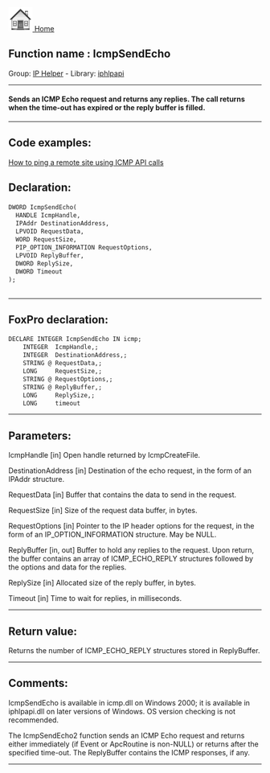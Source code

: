 [<img src="../../images/home.png"> Home ](https://github.com/VFPX/Win32API)  

## Function name : IcmpSendEcho
Group: [IP Helper](../../functions_group.md#IP_Helper)  -  Library: [iphlpapi](../../libraries.md#iphlpapi)  
***  


#### Sends an ICMP Echo request and returns any replies. The call returns when the time-out has expired or the reply buffer is filled.
***  


## Code examples:
[How to ping a remote site using ICMP API calls](../../samples/sample_486.md)  

## Declaration:
```foxpro  
DWORD IcmpSendEcho(
  HANDLE IcmpHandle,
  IPAddr DestinationAddress,
  LPVOID RequestData,
  WORD RequestSize,
  PIP_OPTION_INFORMATION RequestOptions,
  LPVOID ReplyBuffer,
  DWORD ReplySize,
  DWORD Timeout
);
  
```  
***  


## FoxPro declaration:
```foxpro  
DECLARE INTEGER IcmpSendEcho IN icmp;
	INTEGER  IcmpHandle,;
	INTEGER  DestinationAddress,;
	STRING @ RequestData,;
	LONG     RequestSize,;
	STRING @ RequestOptions,;
	STRING @ ReplyBuffer,;
	LONG     ReplySize,;
	LONG     timeout  
```  
***  


## Parameters:
IcmpHandle 
[in] Open handle returned by IcmpCreateFile. 

DestinationAddress 
[in] Destination of the echo request, in the form of an IPAddr structure. 

RequestData 
[in] Buffer that contains the data to send in the request. 

RequestSize 
[in] Size of the request data buffer, in bytes. 

RequestOptions 
[in] Pointer to the IP header options for the request, in the form of an IP_OPTION_INFORMATION structure. May be NULL. 

ReplyBuffer 
[in, out] Buffer to hold any replies to the request. Upon return, the buffer contains an array of ICMP_ECHO_REPLY structures followed by the options and data for the replies.

ReplySize 
[in] Allocated size of the reply buffer, in bytes.

Timeout 
[in] Time to wait for replies, in milliseconds.   
***  


## Return value:
Returns the number of ICMP_ECHO_REPLY structures stored in ReplyBuffer.  
***  


## Comments:
IcmpSendEcho is available in icmp.dll on Windows 2000; it is available in iphlpapi.dll on later versions of Windows. OS version checking is not recommended.   
  
The IcmpSendEcho2 function sends an ICMP Echo request and returns either immediately (if Event or ApcRoutine is non-NULL) or returns after the specified time-out. The ReplyBuffer contains the ICMP responses, if any.  
  
***  

